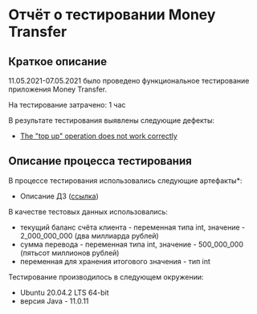 # Отчёт о тестировании Money Transfer

## Краткое описание

11.05.2021-07.05.2021 было проведено функциональное тестирование  приложения Money Transfer.

На тестирование затрачено: 1 час

В результате тестирования выявлены следующие дефекты:
* [The "top up" operation does not work correctly](https://github.com/aidthebest/java-2.1/issues/1)


## Описание процесса тестирования

В процессе тестирования использовались следующие артефакты*:
* Описание ДЗ ([ссылка](https://github.com/netology-code/javaqa-homeworks/tree/master/programming))

В качестве тестовых данных использовались: 
* текущий баланс счёта клиента - переменная типа int, значение - 2_000_000_000 (два миллиарда рублей)
* сумма перевода - переменная типа int, значение - 500_000_000 (пятьсот миллионов рублей)
* переменная для хранения итогового значения - тип int


Тестирование производилось в следующем окружении:
* Ubuntu 20.04.2 LTS 64-bit
* версия Java - 11.0.11
